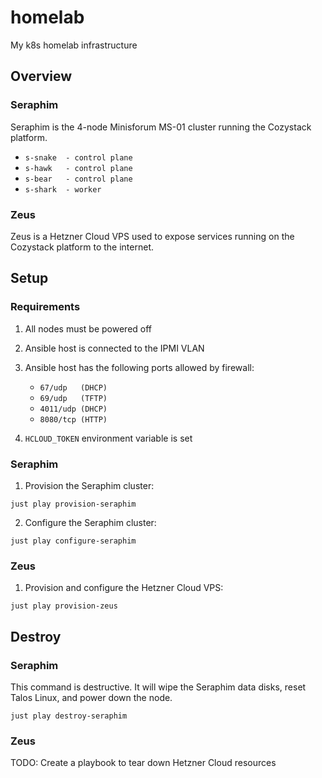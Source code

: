 # homelab

My k8s homelab infrastructure

## Overview

### Seraphim

Seraphim is the 4-node Minisforum MS-01 cluster running the Cozystack platform.

- `s-snake  - control plane`
- `s-hawk   - control plane`
- `s-bear   - control plane`
- `s-shark  - worker`

### Zeus

Zeus is a Hetzner Cloud VPS used to expose services running on the Cozystack platform to the internet.

## Setup

### Requirements

1. All nodes must be powered off
2. Ansible host is connected to the IPMI VLAN
3. Ansible host has the following ports allowed by firewall:

    - `67/udp   (DHCP)`
    - `69/udp   (TFTP)`
    - `4011/udp (DHCP)`
    - `8080/tcp (HTTP)`

4. `HCLOUD_TOKEN` environment variable is set

### Seraphim

1. Provision the Seraphim cluster:

```
just play provision-seraphim
```

2. Configure the Seraphim cluster:

```
just play configure-seraphim
```

### Zeus

1. Provision and configure the Hetzner Cloud VPS:

```
just play provision-zeus
```

## Destroy

### Seraphim

This command is destructive. It will wipe the Seraphim data disks, reset Talos Linux, and power down the node.

```
just play destroy-seraphim
```

### Zeus

TODO: Create a playbook to tear down Hetzner Cloud resources
